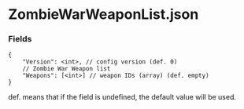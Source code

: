 # ZombieWarWeaponList.json
### Fields
```
{
	"Version": <int>, // config version (def. 0)
	// Zombie War Weapon list
	"Weapons": [<int>] // weapon IDs (array) (def. empty)
}
```
def. means that if the field is undefined, the default value will be used.